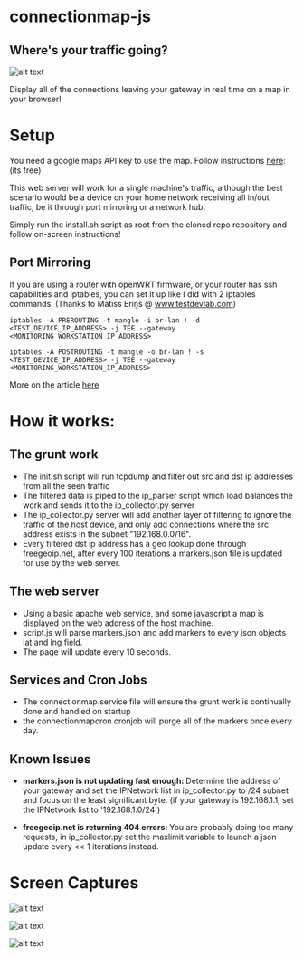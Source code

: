 # connectionmap-js
## Where's your traffic going?

![alt text](https://i.imgur.com/E4649LF.png "Connection Map")

Display all of the connections leaving your gateway in real time on a map in your browser!

# Setup 

You need a google maps API key to use the map.
Follow instructions <a href=https://developers.google.com/maps/documentation/javascript/get-api-key>here</a>: (its free)

This web server will work for a single machine's traffic, although the best scenario would be a device on your home network receiving all in/out traffic, be it through port mirroring or a network hub.

Simply run the install.sh script as root from the cloned repo repository and follow on-screen instructions!

## Port Mirroring

If you are using a router with openWRT firmware, or your router has ssh capabilities and iptables, you can set it up like I did with 2 iptables commands. (Thanks to Matīss Eriņš @ www.testdevlab.com)

` iptables -A PREROUTING -t mangle -i br-lan ! -d <TEST_DEVICE_IP_ADDRESS> -j TEE --gateway <MONITORING_WORKSTATION_IP_ADDRESS> `

` iptables -A POSTROUTING -t mangle -o br-lan ! -s <TEST_DEVICE_IP_ADDRESS> -j TEE --gateway <MONITORING_WORKSTATION_IP_ADDRESS> `

More on the article <a href="https://www.testdevlab.com/blog/2017/08/setting-up-router-traffic-mirroring-to-wireshark/">here</a> 

# How it works:

## The grunt work
- The init.sh script will run tcpdump and filter out src and dst ip addresses from all the seen traffic
- The filtered data is piped to the ip_parser script which load balances the work and sends it to the ip_collector.py server
- The ip_collector.py server will add another layer of filtering to ignore the traffic of the host device, and only add connections where the src address exists in the subnet "192.168.0.0/16".
- Every filtered dst ip address has a geo lookup done through freegeoip.net, after every 100 iterations a markers.json file is updated for use by the web server.

## The web server
- Using a basic apache web service, and some javascript a map is displayed on the web address of the host machine.
- script.js will parse markers.json and add markers to every json objects lat and lng field.
- The page will update every 10 seconds.

## Services and Cron Jobs
- The connectionmap.service file will ensure the grunt work is continually done and handled on startup
- the connectionmapcron cronjob will purge all of the markers once every day.

## Known Issues

- <b> markers.json is not updating fast enough: </b> Determine the address of your gateway and set the IPNetwork list in ip_collector.py to /24 subnet and focus on the least significant byte. (if your gateway is 192.168.1.1, set the IPNetwork list to '192.168.1.0/24')

- <b> freegeoip.net is returning 404 errors: </b> You are probably doing too many requests, in ip_collector.py set the maxlimit variable to launch a json update every << 1 iterations instead.

# Screen Captures

![alt text](https://i.imgur.com/eXG98TO.png "Marker description for connected servers")

![alt text](https://i.imgur.com/2Ya53rs.png "Side Panel navigation for overview of all local IP's")

![alt text](https://i.imgur.com/vncXZuw.jpg "Connection Map")
